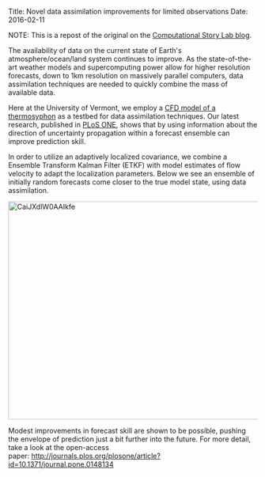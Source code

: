 Title: Novel data assimilation improvements for limited observations
Date: 2016-02-11

NOTE: This is a repost of the original on the [Computational Story Lab blog](http://www.uvm.edu/storylab/2016/02/11/novel-data-assimilation-improvements-for-limited-observations/).

The availability of data on the current state of Earth's atmosphere/ocean/land system continues to improve. As the state-of-the-art weather models and supercomputing power allow for higher resolution forecasts, down to 1km resolution on massively parallel computers, data assimilation techniques are needed to quickly combine the mass of available data.

Here at the University of Vermont, we employ a <a href="http://www.uvm.edu/storylab/2013/03/18/chaos-in-an-atmosphere-hanging-on-a-wall/" target="_blank">CFD model of a thermosyphon</a> as a testbed for data assimilation techniques. Our latest research, published in <a href="https://t.co/dzjUyyszhE" target="_blank">PLoS ONE</a>, shows that by using information about the direction of uncertainty propagation within a forecast ensemble can improve prediction skill.

In order to utilize an adaptively localized covariance, we combine a Ensemble Transform Kalman Filter (ETKF) with model estimates of flow velocity to adapt the localization parameters. Below we see an ensemble of initially random forecasts come closer to the true model state, using data assimilation.

<a href="http://www.uvm.edu/storylab/wp-content/uploads/CaiJXdlW0AAIkfe.png" rel="attachment wp-att-1707"><img class="aligncenter wp-image-1707" src="http://www.uvm.edu/storylab/wp-content/uploads/CaiJXdlW0AAIkfe.png" alt="CaiJXdlW0AAIkfe" width="600" height="441" /></a>

Modest improvements in forecast skill are shown to be possible, pushing the envelope of prediction just a bit further into the future. For more detail, take a look at the open-access paper: <a href="http://journals.plos.org/plosone/article?id=10.1371/journal.pone.0148134">http://journals.plos.org/plosone/article?id=10.1371/journal.pone.0148134</a>
